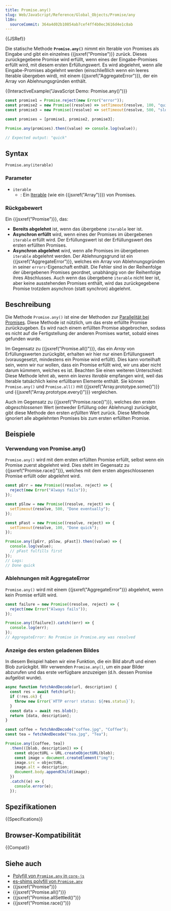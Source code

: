 ```yaml
---
title: Promise.any()
slug: Web/JavaScript/Reference/Global_Objects/Promise/any
l10n:
  sourceCommit: 364a4d02b10854ab7cef4ff4b0ec3616d4e1c8ab
---
```


{{JSRef}}

Die statische Methode **`Promise.any()`** nimmt ein Iterable von Promises als Eingabe und gibt ein einzelnes {{jsxref("Promise")}} zurück. Dieses zurückgegebene Promise wird erfüllt, wenn eines der Eingabe-Promises erfüllt wird, mit diesem ersten Erfüllungswert. Es wird abgelehnt, wenn alle Eingabe-Promises abgelehnt werden (einschließlich wenn ein leeres Iterable übergeben wird), mit einem {{jsxref("AggregateError")}}, der ein Array von Ablehnungsgründen enthält.

{{InteractiveExample("JavaScript Demo: Promise.any()")}}

```js interactive-example
const promise1 = Promise.reject(new Error("error"));
const promise2 = new Promise((resolve) => setTimeout(resolve, 100, "quick"));
const promise3 = new Promise((resolve) => setTimeout(resolve, 500, "slow"));

const promises = [promise1, promise2, promise3];

Promise.any(promises).then((value) => console.log(value));

// Expected output: "quick"
```

## Syntax

```js-nolint
Promise.any(iterable)
```

### Parameter

- `iterable`
  - : Ein [Iterable](/de/docs/Web/JavaScript/Reference/Iteration_protocols#the_iterable_protocol) (wie ein {{jsxref("Array")}}) von Promises.

### Rückgabewert

Ein {{jsxref("Promise")}}, das:

- **Bereits abgelehnt** ist, wenn das übergebene `iterable` leer ist.
- **Asynchron erfüllt** wird, wenn eines der Promises im übergebenen `iterable` erfüllt wird. Der Erfüllungswert ist der Erfüllungswert des ersten erfüllten Promises.
- **Asynchron abgelehnt** wird, wenn alle Promises im übergebenen `iterable` abgelehnt werden. Der Ablehnungsgrund ist ein {{jsxref("AggregateError")}}, welches ein Array von Ablehnungsgründen in seiner `errors`-Eigenschaft enthält. Die Fehler sind in der Reihenfolge der übergebenen Promises geordnet, unabhängig von der Reihenfolge ihres Abschlusses. Auch wenn das übergebene `iterable` nicht leer ist, aber keine ausstehenden Promises enthält, wird das zurückgegebene Promise trotzdem asynchron (statt synchron) abgelehnt.

## Beschreibung

Die Methode `Promise.any()` ist eine der Methoden zur [Parallelität bei Promises](/de/docs/Web/JavaScript/Reference/Global_Objects/Promise#promise_concurrency). Diese Methode ist nützlich, um das erste erfüllte Promise zurückzugeben. Es wird nach einem erfüllten Promise abgebrochen, sodass es nicht auf die Fertigstellung der anderen Promises wartet, sobald eines gefunden wurde.

Im Gegensatz zu {{jsxref("Promise.all()")}}, das ein _Array_ von Erfüllungswerten zurückgibt, erhalten wir hier nur einen Erfüllungswert (vorausgesetzt, mindestens ein Promise wird erfüllt). Dies kann vorteilhaft sein, wenn wir nur wollen, dass ein Promise erfüllt wird, wir uns aber nicht darum kümmern, welches es ist. Beachten Sie einen weiteren Unterschied: Diese Methode lehnt ab, wenn ein _leeres Iterable_ empfangen wird, weil das Iterable tatsächlich keine erfüllbaren Elemente enthält. Sie können `Promise.any()` und `Promise.all()` mit {{jsxref("Array.prototype.some()")}} und {{jsxref("Array.prototype.every()")}} vergleichen.

Auch im Gegensatz zu {{jsxref("Promise.race()")}}, welches den ersten _abgeschlossenen_ Wert (entweder Erfüllung oder Ablehnung) zurückgibt, gibt diese Methode den ersten _erfüllten_ Wert zurück. Diese Methode ignoriert alle abgelehnten Promises bis zum ersten erfüllten Promise.

## Beispiele

### Verwendung von Promise.any()

`Promise.any()` wird mit dem ersten erfüllten Promise erfüllt, selbst wenn ein Promise zuerst abgelehnt wird. Dies steht im Gegensatz zu {{jsxref("Promise.race()")}}, welches mit dem ersten abgeschlossenen Promise erfüllt oder abgelehnt wird.

```js
const pErr = new Promise((resolve, reject) => {
  reject(new Error("Always fails"));
});

const pSlow = new Promise((resolve, reject) => {
  setTimeout(resolve, 500, "Done eventually");
});

const pFast = new Promise((resolve, reject) => {
  setTimeout(resolve, 100, "Done quick");
});

Promise.any([pErr, pSlow, pFast]).then((value) => {
  console.log(value);
  // pFast fulfills first
});
// Logs:
// Done quick
```

### Ablehnungen mit AggregateError

`Promise.any()` wird mit einem {{jsxref("AggregateError")}} abgelehnt, wenn kein Promise erfüllt wird.

```js
const failure = new Promise((resolve, reject) => {
  reject(new Error("Always fails"));
});

Promise.any([failure]).catch((err) => {
  console.log(err);
});
// AggregateError: No Promise in Promise.any was resolved
```

### Anzeige des ersten geladenen Bildes

In diesem Beispiel haben wir eine Funktion, die ein Bild abruft und einen Blob zurückgibt. Wir verwenden `Promise.any()`, um ein paar Bilder abzurufen und das erste verfügbare anzuzeigen (d.h. dessen Promise aufgelöst wurde).

```js
async function fetchAndDecode(url, description) {
  const res = await fetch(url);
  if (!res.ok) {
    throw new Error(`HTTP error! status: ${res.status}`);
  }
  const data = await res.blob();
  return [data, description];
}

const coffee = fetchAndDecode("coffee.jpg", "Coffee");
const tea = fetchAndDecode("tea.jpg", "Tea");

Promise.any([coffee, tea])
  .then(([blob, description]) => {
    const objectURL = URL.createObjectURL(blob);
    const image = document.createElement("img");
    image.src = objectURL;
    image.alt = description;
    document.body.appendChild(image);
  })
  .catch((e) => {
    console.error(e);
  });
```

## Spezifikationen

{{Specifications}}

## Browser-Kompatibilität

{{Compat}}

## Siehe auch

- [Polyfill von `Promise.any` in `core-js`](https://github.com/zloirock/core-js#ecmascript-promise)
- [es-shims polyfill von `Promise.any`](https://www.npmjs.com/package/promise.any)
- {{jsxref("Promise")}}
- {{jsxref("Promise.all()")}}
- {{jsxref("Promise.allSettled()")}}
- {{jsxref("Promise.race()")}}
